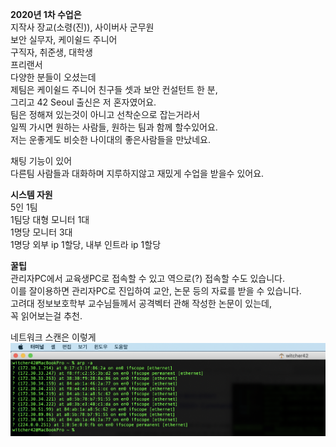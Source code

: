 __2020년 1차 수업은__   
지작사 장교(소령(진)), 사이버사 군무원  
보안 실무자, 케이쉴드 주니어  
구직자, 취준생, 대학생  
프리랜서  
다양한 분들이 오셨는데  
제팀은  케이쉴드 주니어 친구들 셋과 보안 컨설턴트 한 분,  
그리고 42 Seoul 출신은 저 혼자였어요.  
팀은 정해져 있는것이 아니고 선착순으로 잡는거라서   
일찍 가시면 원하는 사람들, 원하는 팀과 함께 할수있어요.   
저는 운좋게도 비슷한 나이대의 좋은사람들을 만났네요.   

채팅 기능이 있어  
다른팀 사람들과 대화하며 지루하지않고 재밌게 수업을 받을수 있어요.  
  
__시스템 자원__   
5인 1팀   
1팀당 대형 모니터 1대   
1명당 모니터 3대   
1명당 외부 ip 1할당, 내부 인트라 ip 1할당   
  
__꿀팁__  
관리자PC에서 교육생PC로 접속할 수 있고 역으로(?) 접속할 수도 있습니다.  
이를 잘이용하면 관리자PC로 진입하여 교안, 논문 등의 자료를 받을 수 있습니다.  
고려대 정보보호학부 교수님들께서 공격벡터 관해 작성한 논문이 있는데,   
꼭 읽어보는걸 추천.  
  
네트워크 스캔은 이렇게  
![title](/srcs/arp.png)
